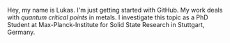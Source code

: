 Hey, my name is Lukas.
I'm just getting started with GitHub.
My work deals with *quantum critical points* in metals. I investigate this topic as a PhD Student at Max-Planck-Institute for Solid State Research in Stuttgart, Germany.

